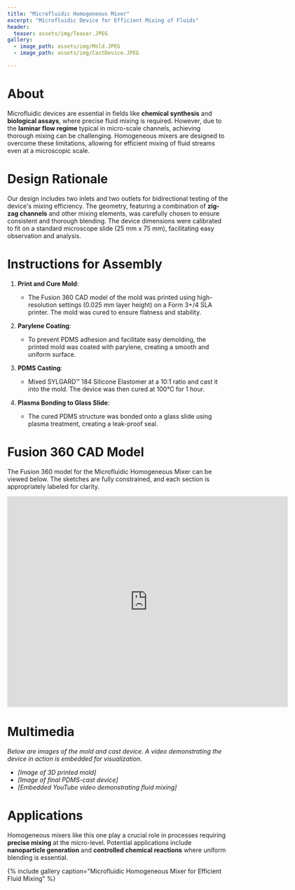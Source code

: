 ```yaml
---
title: "Microfluidic Homogeneous Mixer"
excerpt: "Microfluidic Device for Efficient Mixing of Fluids"
header:
  teaser: assets/img/Teaser.JPEG
gallery:
  - image_path: assets/img/Mold.JPEG
  - image_path: assets/img/CastDevice.JPEG

---
```


# About

Microfluidic devices are essential in fields like **chemical synthesis** and **biological assays**, where precise fluid mixing is required. However, due to the **laminar flow regime** typical in micro-scale channels, achieving thorough mixing can be challenging. Homogeneous mixers are designed to overcome these limitations, allowing for efficient mixing of fluid streams even at a microscopic scale.

# Design Rationale

Our design includes two inlets and two outlets for bidirectional testing of the device's mixing efficiency. The geometry, featuring a combination of **zig-zag channels** and other mixing elements, was carefully chosen to ensure consistent and thorough blending. The device dimensions were calibrated to fit on a standard microscope slide (25 mm x 75 mm), facilitating easy observation and analysis.

# Instructions for Assembly

1. **Print and Cure Mold**: 
   - The Fusion 360 CAD model of the mold was printed using high-resolution settings (0.025 mm layer height) on a Form 3+/4 SLA printer. The mold was cured to ensure flatness and stability.
   
2. **Parylene Coating**: 
   - To prevent PDMS adhesion and facilitate easy demolding, the printed mold was coated with parylene, creating a smooth and uniform surface.
   
3. **PDMS Casting**: 
   - Mixed SYLGARD™ 184 Silicone Elastomer at a 10:1 ratio and cast it into the mold. The device was then cured at 100°C for 1 hour.

4. **Plasma Bonding to Glass Slide**: 
   - The cured PDMS structure was bonded onto a glass slide using plasma treatment, creating a leak-proof seal.

# Fusion 360 CAD Model
The Fusion 360 model for the Microfluidic Homogeneous Mixer can be viewed below. The sketches are fully constrained, and each section is appropriately labeled for clarity.

<iframe src="https://vanderbilt643.autodesk360.com/shares/public/SH286ddQT78850c0d8a4d7abc605adadd798?mode=embed" width="640" height="480" allowfullscreen="true" webkitallowfullscreen="true" mozallowfullscreen="true"  frameborder="0"></iframe>

# Multimedia
*Below are images of the mold and cast device. A video demonstrating the device in action is embedded for visualization.*

- *[Image of 3D printed mold]* 
- *[Image of final PDMS-cast device]* 
- *[Embedded YouTube video demonstrating fluid mixing]*

# Applications

Homogeneous mixers like this one play a crucial role in processes requiring **precise mixing** at the micro-level. Potential applications include **nanoparticle generation** and **controlled chemical reactions** where uniform blending is essential.

{% include gallery caption="Microfluidic Homogeneous Mixer for Efficient Fluid Mixing" %}
